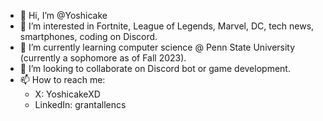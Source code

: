 - 👋 Hi, I’m @Yoshicake
- 👀 I’m interested in Fortnite, League of Legends, Marvel, DC, tech news, smartphones, coding on Discord.
- 🌱 I’m currently learning computer science @ Penn State University (currently a sophomore as of Fall 2023).
- 💞️ I’m looking to collaborate on Discord bot or game development.
- 📫 How to reach me:
    - X: YoshicakeXD
    - LinkedIn: grantallencs

<!---
Yoshicake/Yoshicake is a ✨ special ✨ repository because its `README.md` (this file) appears on your GitHub profile.
You can click the Preview link to take a look at your changes.
--->
